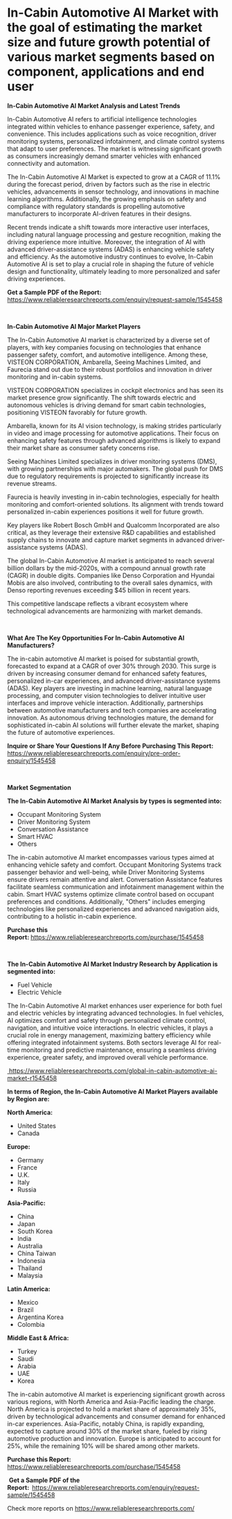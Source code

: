 <p><h1>In-Cabin Automotive AI Market with the goal of estimating the market size and future growth potential of various market segments based on component, applications and end user</h1></p><p><strong>In-Cabin Automotive AI Market Analysis and Latest Trends</strong></p>
<p><p>In-Cabin Automotive AI refers to artificial intelligence technologies integrated within vehicles to enhance passenger experience, safety, and convenience. This includes applications such as voice recognition, driver monitoring systems, personalized infotainment, and climate control systems that adapt to user preferences. The market is witnessing significant growth as consumers increasingly demand smarter vehicles with enhanced connectivity and automation.</p><p>The In-Cabin Automotive AI Market is expected to grow at a CAGR of 11.1% during the forecast period, driven by factors such as the rise in electric vehicles, advancements in sensor technology, and innovations in machine learning algorithms. Additionally, the growing emphasis on safety and compliance with regulatory standards is propelling automotive manufacturers to incorporate AI-driven features in their designs.</p><p>Recent trends indicate a shift towards more interactive user interfaces, including natural language processing and gesture recognition, making the driving experience more intuitive. Moreover, the integration of AI with advanced driver-assistance systems (ADAS) is enhancing vehicle safety and efficiency. As the automotive industry continues to evolve, In-Cabin Automotive AI is set to play a crucial role in shaping the future of vehicle design and functionality, ultimately leading to more personalized and safer driving experiences.</p></p>
<p><strong>Get a Sample PDF of the Report:&nbsp;</strong> <a href="https://www.reliableresearchreports.com/enquiry/request-sample/1545458?utm_campaign=2255&utm_medium=2&utm_source=Github&utm_content=ia&utm_term=11032025&utm_id=in-cabin-automotive-ai">https://www.reliableresearchreports.com/enquiry/request-sample/1545458</a></p>
<p>&nbsp;</p>
<p><strong>In-Cabin Automotive AI Major Market Players</strong></p>
<p><p>The In-Cabin Automotive AI market is characterized by a diverse set of players, with key companies focusing on technologies that enhance passenger safety, comfort, and automotive intelligence. Among these, VISTEON CORPORATION, Ambarella, Seeing Machines Limited, and Faurecia stand out due to their robust portfolios and innovation in driver monitoring and in-cabin systems.</p><p>VISTEON CORPORATION specializes in cockpit electronics and has seen its market presence grow significantly. The shift towards electric and autonomous vehicles is driving demand for smart cabin technologies, positioning VISTEON favorably for future growth.</p><p>Ambarella, known for its AI vision technology, is making strides particularly in video and image processing for automotive applications. Their focus on enhancing safety features through advanced algorithms is likely to expand their market share as consumer safety concerns rise.</p><p>Seeing Machines Limited specializes in driver monitoring systems (DMS), with growing partnerships with major automakers. The global push for DMS due to regulatory requirements is projected to significantly increase its revenue streams.</p><p>Faurecia is heavily investing in in-cabin technologies, especially for health monitoring and comfort-oriented solutions. Its alignment with trends toward personalized in-cabin experiences positions it well for future growth.</p><p>Key players like Robert Bosch GmbH and Qualcomm Incorporated are also critical, as they leverage their extensive R&D capabilities and established supply chains to innovate and capture market segments in advanced driver-assistance systems (ADAS).</p><p>The global In-Cabin Automotive AI market is anticipated to reach several billion dollars by the mid-2020s, with a compound annual growth rate (CAGR) in double digits. Companies like Denso Corporation and Hyundai Mobis are also involved, contributing to the overall sales dynamics, with Denso reporting revenues exceeding $45 billion in recent years.</p><p>This competitive landscape reflects a vibrant ecosystem where technological advancements are harmonizing with market demands.</p></p>
<p>&nbsp;</p>
<p><strong>What Are The Key Opportunities For In-Cabin Automotive AI Manufacturers?</strong></p>
<p><p>The in-cabin automotive AI market is poised for substantial growth, forecasted to expand at a CAGR of over 30% through 2030. This surge is driven by increasing consumer demand for enhanced safety features, personalized in-car experiences, and advanced driver-assistance systems (ADAS). Key players are investing in machine learning, natural language processing, and computer vision technologies to deliver intuitive user interfaces and improve vehicle interaction. Additionally, partnerships between automotive manufacturers and tech companies are accelerating innovation. As autonomous driving technologies mature, the demand for sophisticated in-cabin AI solutions will further elevate the market, shaping the future of automotive experiences.</p></p>
<p><strong>Inquire or Share Your Questions If Any Before Purchasing This Report:</strong> <a href="https://www.reliableresearchreports.com/enquiry/pre-order-enquiry/1545458?utm_campaign=2255&utm_medium=2&utm_source=Github&utm_content=ia&utm_term=11032025&utm_id=in-cabin-automotive-ai">https://www.reliableresearchreports.com/enquiry/pre-order-enquiry/1545458</a></p>
<p>&nbsp;</p>
<p><strong>Market Segmentation</strong></p>
<p><strong>The In-Cabin Automotive AI Market Analysis by types is segmented into:</strong></p>
<p><ul><li>Occupant Monitoring System</li><li>Driver Monitoring System</li><li>Conversation Assistance</li><li>Smart HVAC</li><li>Others</li></ul></p>
<p><p>The in-cabin automotive AI market encompasses various types aimed at enhancing vehicle safety and comfort. Occupant Monitoring Systems track passenger behavior and well-being, while Driver Monitoring Systems ensure drivers remain attentive and alert. Conversation Assistance features facilitate seamless communication and infotainment management within the cabin. Smart HVAC systems optimize climate control based on occupant preferences and conditions. Additionally, "Others" includes emerging technologies like personalized experiences and advanced navigation aids, contributing to a holistic in-cabin experience.</p></p>
<p><strong>Purchase this Report:&nbsp;</strong><a href="https://www.reliableresearchreports.com/purchase/1545458?utm_campaign=2255&utm_medium=2&utm_source=Github&utm_content=ia&utm_term=11032025&utm_id=in-cabin-automotive-ai">https://www.reliableresearchreports.com/purchase/1545458</a></p>
<p>&nbsp;</p>
<p><strong>The In-Cabin Automotive AI Market Industry Research by Application is segmented into:</strong></p>
<p><ul><li>Fuel Vehicle</li><li>Electric Vehicle</li></ul></p>
<p><p>The In-Cabin Automotive AI market enhances user experience for both fuel and electric vehicles by integrating advanced technologies. In fuel vehicles, AI optimizes comfort and safety through personalized climate control, navigation, and intuitive voice interactions. In electric vehicles, it plays a crucial role in energy management, maximizing battery efficiency while offering integrated infotainment systems. Both sectors leverage AI for real-time monitoring and predictive maintenance, ensuring a seamless driving experience, greater safety, and improved overall vehicle performance.</p></p>
<p><a href="https://www.reliableresearchreports.com/global-in-cabin-automotive-ai-market-r1545458?utm_campaign=2255&utm_medium=2&utm_source=Github&utm_content=ia&utm_term=11032025&utm_id=in-cabin-automotive-ai">&nbsp;https://www.reliableresearchreports.com/global-in-cabin-automotive-ai-market-r1545458</a></p>
<p><strong>In terms of Region, the In-Cabin Automotive AI Market Players available by Region are:</strong></p>
<p>
    <p> <strong> North America: </strong>
        <ul>
            <li>United States</li>
            <li>Canada</li>
        </ul>
        </p> 
    <p> <strong> Europe: </strong>
        <ul>
            <li>Germany</li>
            <li>France</li>
            <li>U.K.</li>
            <li>Italy</li>
            <li>Russia</li>
        </ul>
        </p> 
    <p> <strong> Asia-Pacific: </strong>
        <ul>
            <li>China</li>
            <li>Japan</li>
            <li>South Korea</li>
            <li>India</li>
            <li>Australia</li>
            <li>China Taiwan</li>
            <li>Indonesia</li>
            <li>Thailand</li>
            <li>Malaysia</li>
        </ul>
        </p> 
    <p> <strong> Latin America: </strong>
        <ul>
            <li>Mexico</li>
            <li>Brazil</li>
            <li>Argentina Korea</li>
            <li>Colombia</li>
        </ul>
        </p> 
    <p> <strong> Middle East & Africa: </strong>
        <ul>
            <li>Turkey</li>
            <li>Saudi</li>
            <li>Arabia</li>
            <li>UAE</li>
            <li>Korea</li>
        </ul>
    </p>
    </p>
<p><p>The in-cabin automotive AI market is experiencing significant growth across various regions, with North America and Asia-Pacific leading the charge. North America is projected to hold a market share of approximately 35%, driven by technological advancements and consumer demand for enhanced in-car experiences. Asia-Pacific, notably China, is rapidly expanding, expected to capture around 30% of the market share, fueled by rising automotive production and innovation. Europe is anticipated to account for 25%, while the remaining 10% will be shared among other markets.</p></p>
<p><strong>Purchase this Report: </strong><a href="https://www.reliableresearchreports.com/purchase/1545458?utm_campaign=2255&utm_medium=2&utm_source=Github&utm_content=ia&utm_term=11032025&utm_id=in-cabin-automotive-ai">https://www.reliableresearchreports.com/purchase/1545458</a></p>
<p>&nbsp;<strong>Get a Sample PDF of the Report:&nbsp;&nbsp;</strong><a href="https://www.reliableresearchreports.com/enquiry/request-sample/1545458?utm_campaign=2255&utm_medium=2&utm_source=Github&utm_content=ia&utm_term=11032025&utm_id=in-cabin-automotive-ai">https://www.reliableresearchreports.com/enquiry/request-sample/1545458</a></p>
<p><strong></strong></p>
<p>Check more reports on <a href="https://www.reliableresearchreports.com/?utm_campaign=2255&utm_medium=2&utm_source=Github&utm_content=ia&utm_term=11032025&utm_id=in-cabin-automotive-ai">https://www.reliableresearchreports.com/</a></p>